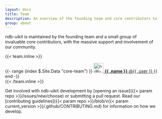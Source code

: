 ```yaml
---
layout: docs
title: Team
description: An overview of the founding team and core contributors to ndb-uikit.
group: about
---
```


ndb-uikit is maintained by the founding team and a small group of invaluable core contributors, with the massive support and involvement of our community.

{{< team.inline >}}
<div class="list-group mb-3">
  {{- range (index $.Site.Data "core-team") }}
    <a class="list-group-item list-group-item-action d-flex align-items-center" href="https://10.0.224.36:8080/{{ .user }}">
      <img src="/docs/1.0/assets/img/contributers/{{ .path }}" width="32" height="32" class="rounded me-2" loading="lazy" alt="ndb-uikit">
      <span>
        <strong>{{ .name }}</strong> @{{ .user }}
      </span>
    </a>
  {{ end -}}
</div>
{{< /team.inline >}}

Get involved with ndb-uikit development by [opening an issue]({{< param repo >}}/issues/new/choose) or submitting a pull request. Read our [contributing guidelines]({{< param repo >}}/blob/v{{< param current_version >}}/.github/CONTRIBUTING.md) for information on how we develop.
